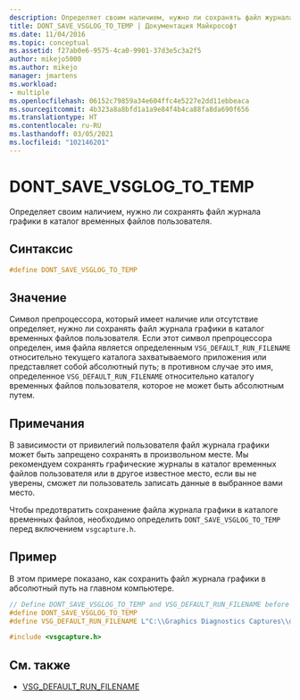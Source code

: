 ```yaml
---
description: Определяет своим наличием, нужно ли сохранять файл журнала графики в каталог временных файлов пользователя.
title: DONT_SAVE_VSGLOG_TO_TEMP | Документация Майкрософт
ms.date: 11/04/2016
ms.topic: conceptual
ms.assetid: f27ab0e6-9575-4ca0-9901-37d3e5c3a2f5
author: mikejo5000
ms.author: mikejo
manager: jmartens
ms.workload:
- multiple
ms.openlocfilehash: 06152c79859a34e604ffc4e5227e2dd11ebbeaca
ms.sourcegitcommit: 4b323a8a8bfd1a1a9e84f4b4ca88fa8da690f656
ms.translationtype: HT
ms.contentlocale: ru-RU
ms.lasthandoff: 03/05/2021
ms.locfileid: "102146201"
---
```

# <a name="dont_save_vsglog_to_temp"></a>DONT_SAVE_VSGLOG_TO_TEMP
Определяет своим наличием, нужно ли сохранять файл журнала графики в каталог временных файлов пользователя.

## <a name="syntax"></a>Синтаксис

```C++
#define DONT_SAVE_VSGLOG_TO_TEMP
```

## <a name="value"></a>Значение
 Символ препроцессора, который имеет наличие или отсутствие определяет, нужно ли сохранять файл журнала графики в каталог временных файлов пользователя. Если этот символ препроцессора определен, имя файла является определенным `VSG_DEFAULT_RUN_FILENAME` относительно текущего каталога захватываемого приложения или представляет собой абсолютный путь; в противном случае это имя, определенное `VSG_DEFAULT_RUN_FILENAME` относительно каталогу временных файлов пользователя, которое не может быть абсолютным путем.

## <a name="remarks"></a>Примечания
 В зависимости от привилегий пользователя файл журнала графики может быть запрещено сохранять в произвольном месте. Мы рекомендуем сохранять графические журналы в каталог временных файлов пользователя или в другое известное место, если вы не уверены, сможет ли пользователь записать данные в выбранное вами место.

 Чтобы предотвратить сохранение файла журнала графики в каталоге временных файлов, необходимо определить `DONT_SAVE_VSGLOG_TO_TEMP` перед включением `vsgcapture.h`.

## <a name="example"></a>Пример
 В этом примере показано, как сохранить файл журнала графики в абсолютный путь на главном компьютере.

```cpp
// Define DONT_SAVE_VSGLOG_TO_TEMP and VSG_DEFAULT_RUN_FILENAME before including vsgcapture.h
#define DONT_SAVE_VSGLOG_TO_TEMP
#define VSG_DEFAULT_RUN_FILENAME L"C:\\Graphics Diagnostics Captures\\default.vsglog"

#include <vsgcapture.h>
```

## <a name="see-also"></a>См. также
- [VSG_DEFAULT_RUN_FILENAME](vsg-default-run-filename.md)
